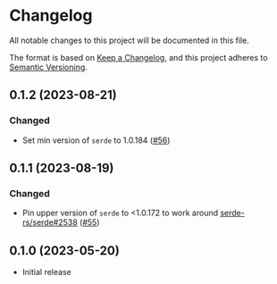 # Changelog
All notable changes to this project will be documented in this file.

The format is based on [Keep a Changelog](https://keepachangelog.com/en/1.0.0/),
and this project adheres to [Semantic Versioning](https://semver.org/spec/v2.0.0.html).

## 0.1.2 (2023-08-21)
### Changed
- Set min version of `serde` to 1.0.184 ([#56])

[#56]: https://github.com/RustCrypto/JOSE/pull/56

## 0.1.1 (2023-08-19)
### Changed
- Pin upper version of `serde` to <1.0.172 to work around [serde-rs/serde#2538] ([#55])

[#55]: https://github.com/RustCrypto/JOSE/pull/55
[serde-rs/serde#2538]: https://github.com/serde-rs/serde/issues/2538

## 0.1.0 (2023-05-20)
- Initial release
